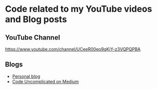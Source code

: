 # Code related to my YouTube videos and Blog posts

## YouTube Channel
https://www.youtube.com/channel/UCeeR00eo9qKiY-z3VQPQPBA

## Blogs
 - [Personal blog](https://olivermascarenhas.com/)
 - [Code Uncomplicated on Medium](https://medium.com/code-uncomplicated)
